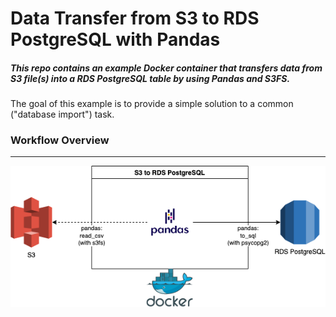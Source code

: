 # Data Transfer from S3 to RDS PostgreSQL with Pandas
##### This repo contains an example Docker container that transfers data from S3 file(s) into a RDS PostgreSQL table by using Pandas and S3FS.
The goal of this example is to provide a simple solution to a common ("database import") task.

### Workflow Overview

***

![Alt text](img/s3-to-rds-postgresql-pandas.png "Workflow Overview")
